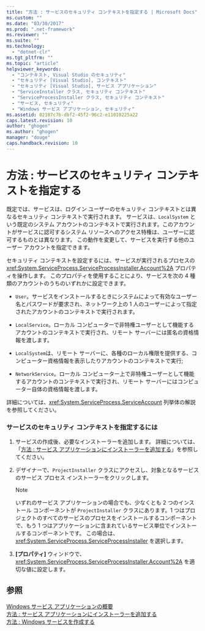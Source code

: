 ```yaml
---
title: "方法 : サービスのセキュリティ コンテキストを指定する | Microsoft Docs"
ms.custom: ""
ms.date: "03/30/2017"
ms.prod: ".net-framework"
ms.reviewer: ""
ms.suite: ""
ms.technology: 
  - "dotnet-clr"
ms.tgt_pltfrm: ""
ms.topic: "article"
helpviewer_keywords: 
  - "コンテキスト, Visual Studio のセキュリティ"
  - "セキュリティ [Visual Studio], コンテキスト"
  - "セキュリティ [Visual Studio], サービス アプリケーション"
  - "ServiceInstaller クラス, セキュリティ コンテキスト"
  - "ServiceProcessInstaller クラス, セキュリティ コンテキスト"
  - "サービス, セキュリティ"
  - "Windows サービス アプリケーション, セキュリティ"
ms.assetid: 02187c7b-dbf2-45f2-96c2-e11010225a22
caps.latest.revision: 10
author: "ghogen"
ms.author: "ghogen"
manager: "douge"
caps.handback.revision: 10
---
```

# 方法 : サービスのセキュリティ コンテキストを指定する
既定では、サービスは、ログイン ユーザーのセキュリティ コンテキストとは異なるセキュリティ コンテキストで実行されます。  サービスは、`LocalSystem` という既定のシステム アカウントのコンテキストで実行されます。このアカウントがサービスに認可するシステム リソースへのアクセス特権は、ユーザーに認可するものとは異なります。  この動作を変更して、サービスを実行する他のユーザー アカウントを指定できます。  
  
 セキュリティ コンテキストを設定するには、サービスが実行されるプロセスの <xref:System.ServiceProcess.ServiceProcessInstaller.Account%2A> プロパティを操作します。  このプロパティを使用することにより、サービスを次の 4 種類のアカウントのうちのいずれかに設定できます。  
  
-   `User`。サービスをインストールするときにシステムによって有効なユーザー名とパスワードが要求され、ネットワーク上の 1 人のユーザーによって指定されたアカウントのコンテキストで実行されます。  
  
-   `LocalService`。ローカル コンピューターで非特権ユーザーとして機能するアカウントのコンテキストで実行され、リモート サーバーには匿名の資格情報を渡します。  
  
-   `LocalSystem`は、リモート サーバーに、各種のローカル権限を提供する、コンピューター資格情報を表示したりアカウントのコンテキストで実行;  
  
-   `NetworkService`。ローカル コンピューター上で非特権ユーザーとして機能するアカウントのコンテキストで実行され、リモート サーバーにはコンピューター自体の資格情報を渡します。  
  
 詳細については、<xref:System.ServiceProcess.ServiceAccount> 列挙体の解説を参照してください。  
  
### サービスのセキュリティ コンテキストを指定するには  
  
1.  サービスの作成後、必要なインストーラーを追加します。  詳細については、「[方法 : サービス アプリケーションにインストーラーを追加する](../../../docs/framework/windows-services/how-to-add-installers-to-your-service-application.md)」を参照してください。  
  
2.  デザイナーで、`ProjectInstaller` クラスにアクセスし、対象となるサービスのサービス プロセス インストーラーをクリックします。  
  
    > [!NOTE]
    >  いずれのサービス アプリケーションの場合でも、少なくとも 2 つのインストール コンポーネントが `ProjectInstaller` クラスにあります。1 つはプロジェクトのすべてのサービスのプロセスをインストールするコンポーネントで、もう 1 つはアプリケーションに含まれているサービス単位でインストールするコンポーネントです。  この場合は、<xref:System.ServiceProcess.ServiceProcessInstaller> を選択します。  
  
3.  **\[プロパティ\]** ウィンドウで、<xref:System.ServiceProcess.ServiceProcessInstaller.Account%2A> を適切な値に設定します。  
  
## 参照  
 [Windows サービス アプリケーションの概要](../../../docs/framework/windows-services/introduction-to-windows-service-applications.md)   
 [方法 : サービス アプリケーションにインストーラーを追加する](../../../docs/framework/windows-services/how-to-add-installers-to-your-service-application.md)   
 [方法 : Windows サービスを作成する](../../../docs/framework/windows-services/how-to-create-windows-services.md)